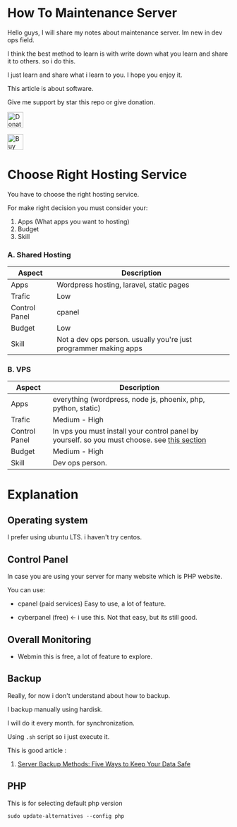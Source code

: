 # How To Maintenance Server

Hello guys, I will share my notes about maintenance server. Im new in dev ops field.

I think the best method to learn is with write down what you learn and share it to others. so i do this.

I just learn and share what i learn to you. I hope you enjoy it.

This article is about software.

Give me support by star this repo or give donation.

<a href='https://paypal.me/AlbirrKarim' target='_blank'><img height='36' style='border:0px;height:36px;' src='https://user-images.githubusercontent.com/29292018/186840848-65e25ff9-47e2-424b-bfa0-4ca5d027b346.png' border='0' alt='Donate via paypal' /></a>

<a href='https://ko-fi.com/Q5Q0BC92X' target='_blank'><img height='36' style='border:0px;height:36px;' src='https://cdn.ko-fi.com/cdn/kofi3.png?v=3' border='0' alt='Buy Me a Coffee at ko-fi.com' /></a>

# Choose Right Hosting Service

You have to choose the right hosting service.

For make right decision you must consider your:

1. Apps (What apps you want to hosting)
2. Budget
3. Skill

### A. Shared Hosting

| Aspect | Description |
| --- | ----------- |
| Apps | Wordpress hosting, laravel, static pages |
| Trafic | Low |
| Control Panel | cpanel |
| Budget | Low |
| Skill | Not a dev ops person. usually you're just programmer making apps |


### B. VPS

| Aspect | Description |
| --- | ----------- |
| Apps | everything (wordpress, node js, phoenix, php, python, static) |
| Trafic | Medium - High |
| Control Panel | In vps you must install your control panel by yourself. so you must choose. see [this section](#control-panel)|
| Budget | Medium - High |
| Skill | Dev ops person. |


# Explanation

## Operating system

I prefer using ubuntu LTS. i haven't try centos.

## Control Panel

In case you are using your server for many website which is PHP website.

You can use:

- cpanel (paid services)
  Easy to use, a lot of feature.

- cyberpanel (free) <- i use this.
  Not that easy, but its still good.

## Overall Monitoring

- Webmin
  this is free, a lot of feature to explore.

## Backup

Really, for now i don't understand about how to backup.

I backup manually using hardisk.

I will do it every month. for synchronization.

Using `.sh` script so i just execute it.

This is good article :

1. [Server Backup Methods: Five Ways to Keep Your Data Safe](https://www.novabackup.com/blog/finding-the-right-server-backup-methods)

## PHP

This is for selecting default php version

```
sudo update-alternatives --config php
```
